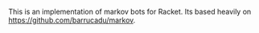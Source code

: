 This is an implementation of markov bots for Racket. Its based heavily on https://github.com/barrucadu/markov.
